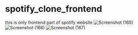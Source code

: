 # spotify_clone_frontend
this is only  frontend part of spotify website
![Screenshot (165)](https://github.com/user-attachments/assets/1068b761-c814-4300-bf44-a73d3e3a6b17)
![Screenshot (166)](https://github.com/user-attachments/assets/ea3af9b5-e2df-462f-8a04-122505642840)
![Screenshot (167)](https://github.com/user-attachments/assets/27eee01e-6978-4957-96b9-05bd7f64535c)
